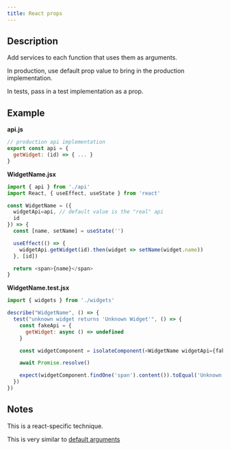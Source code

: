 ```yaml
---
title: React props
---
```


## Description

Add services to each function that uses them as arguments.

In production, use default prop value to bring in the production implementation.

In tests, pass in a test implementation as a prop.


## Example

**api.js**

```javascript
// production api implementation
export const api = {
  getWidget: (id) => { ... }
}
```

**WidgetName.jsx**
```javascript
import { api } from './api'
import React, { useEffect, useState } from 'react'

const WidgetName = ({
  widgetApi=api, // default value is the "real" api
  id
}) => {
  const [name, setName] = useState('')

  useEffect(() => {
    widgetApi.getWidget(id).then(widget => setName(widget.name))
  }, [id])

  return <span>{name}</span>
}

```

**WidgetName.test.jsx**

```javascript
import { widgets } from './widgets'

describe("WidgetName", () => {
  test("unknown widget returns 'Unknown Widget'", () => {
    const fakeApi = {
      getWidget: async () => undefined
    }

    const widgetComponent = isolateComponent(<WidgetName widgetApi={fakeApi} widgetId={42} />)

    await Promise.resolve()

    expect(widgetComponent.findOne('span').content()).toEqual('Unknown Widget')
  })
})
```

## Notes

This is a react-specific technique.

This is very similar to [default arguments](./default-arguments)
